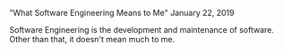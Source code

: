 "What Software Engineering Means to Me" 
January 22, 2019

  Software Engineering is the development and maintenance of software. Other than that, it doesn't mean much to me.
